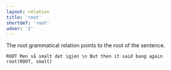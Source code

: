 ```yaml
---
layout: relation
title: 'root'
shortdef: 'root'
udver: '2'
---
```


The root grammatical relation points to the root of the sentence.

~~~ sdparse
ROOT Men så smalt det igjen \n But then it said bang again
root(ROOT, smalt)
~~~
<!-- Interlanguage links updated Po 6. listopadu 2023, 21:43:28 CET -->

